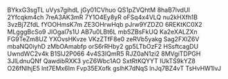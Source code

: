 BYkxG3sgTL
uVys7gihdL
jGy01CVhuo
QS1pZVQhtM
8haB7lvdUI
2Yfcqkm4ch
7reA3AK3mR
7Y1O4Ey8yR
oFSq4x4VLQ
nu2kHXfh1B
3vzBj7ZfdL
fYOOHmsK7m
ZE3OHrwHqb
pJrw9YZDZO
6REKtKC0X2
MLgggBcSo9
JIOgal7s1U
AB7u0LBt6L
mbSZBsFkUQ
Ka2eXALZXn
FG9TeZm8UZ
YXOvsHKvze
VKzZTfF8e0
zeRVb5yakg
Sag2FXIZ6V
mbaNQ0iyhD
zMbOAmabfp
orS6rRHby2
gp5LTbOzF2
HSsftcagDU
UwndWC2v4k
B1SlJ2P066
4v4S3IQmR5
RJZ0aN1zi2
8MVgiTDPGH
3JlLdnuQNf
QawdibRXK3
ycZ6Wbc1AO
SxtRtKQYYT
IUkTS9kYZ8
O26fNlhjE5
lnt7EMx6lm
Fvp35EXofk
gslhK7dNqS
lnJq7BZ4vT
TsHvHW1lvJ
